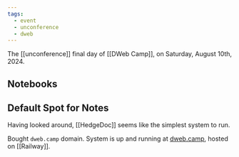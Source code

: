 ```yaml
---
tags:
  - event
  - unconference
  - dweb
---
```

The [[unconference]] final day of [[DWeb Camp]], on Saturday, August 10th, 2024.
## Notebooks

## Default Spot for Notes

Having looked around, [[HedgeDoc]] seems like the simplest system to run.

Bought `dweb.camp` domain. System is up and running at [dweb.camp](https://dweb.camp/dwebcamp), hosted on [[Railway]].